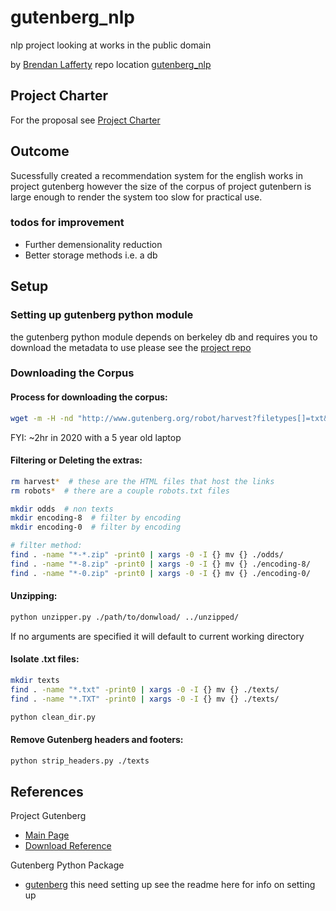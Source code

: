 # gutenberg_nlp
nlp project looking at works in the public domain

by [Brendan Lafferty](https://github.com/brendanlafferty)
repo location [gutenberg_nlp](https://github.com/brendanlafferty/gutenberg_nlp)

## Project Charter
For the proposal see [Project Charter](./project_charter/readme.md)

## Outcome
Sucessfully created a recommendation system for the english works in project gutenberg
however the size of the corpus of project gutenbern is large enough to render the system too slow 
for practical use.

### todos for improvement
 - Further demensionality reduction
 - Better storage methods i.e. a db 


## Setup

### Setting up gutenberg python module
the gutenberg python module depends on berkeley db and requires you to download the metadata to use
please see the [project repo](https://github.com/c-w/gutenberg)

### Downloading the Corpus


#### Process for downloading the corpus:
```bash
wget -m -H -nd "http://www.gutenberg.org/robot/harvest?filetypes[]=txt&langs[]=en"
```
FYI: ~2hr in 2020 with a 5 year old laptop

#### Filtering or Deleting the extras:
```bash
rm harvest*  # these are the HTML files that host the links
rm robots*  # there are a couple robots.txt files

mkdir odds  # non texts
mkdir encoding-8  # filter by encoding
mkdir encoding-0  # filter by encoding

# filter method:
find . -name "*-*.zip" -print0 | xargs -0 -I {} mv {} ./odds/
find . -name "*-8.zip" -print0 | xargs -0 -I {} mv {} ./encoding-8/
find . -name "*-0.zip" -print0 | xargs -0 -I {} mv {} ./encoding-0/
```

#### Unzipping:
```bash
python unzipper.py ./path/to/donwload/ ../unzipped/
```
If no arguments are specified it will default to current working directory


#### Isolate .txt files:
```bash
mkdir texts
find . -name "*.txt" -print0 | xargs -0 -I {} mv {} ./texts/
find . -name "*.TXT" -print0 | xargs -0 -I {} mv {} ./texts/

python clean_dir.py
```

#### Remove Gutenberg headers and footers:
```bash
python strip_headers.py ./texts
```






## References

Project Gutenberg
 - [Main Page](https://www.gutenberg.org/wiki/Main_Page)
 - [Download Reference](https://www.gutenberg.org/wiki/Gutenberg:Information_About_Robot_Access_to_our_Pages)
 
 Gutenberg Python Package
 - [gutenberg](https://github.com/c-w/gutenberg) this need setting up see the readme here for info on setting up